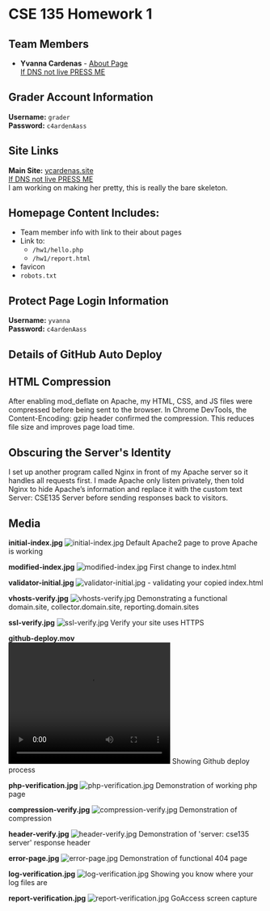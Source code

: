 # CSE 135 Homework 1
## Team Members
- **Yvanna Cardenas** - [About Page](https://ycardenas.site/members/yvannacardenas.html) <br>
[If DNS not live PRESS ME](http://146.190.125.104/members/yvannacardenas.html)

## Grader Account Information
**Username:** `grader` <br>
**Password:** `c4ardenAass`

## Site Links
**Main Site:** [ycardenas.site](https://ycardenas.site/) <br>
[If DNS not live PRESS ME](http://146.190.125.104/) <br>
I am working on making her pretty, this is really the bare skeleton.

## Homepage Content Includes:
- Team member info with link to their about pages
- Link to:
    - `/hw1/hello.php`
    - `/hw1/report.html`
- favicon
- `robots.txt`

## Protect Page Login Information
**Username:** `yvanna` <br>
**Password:** `c4ardenAass`

## Details of GitHub Auto Deploy

## HTML Compression
After enabling mod_deflate on Apache, my HTML, CSS, and JS files were compressed before being sent to the browser. In Chrome DevTools, the Content-Encoding: gzip header confirmed the compression. This reduces file size and improves page load time.

## Obscuring the Server's Identity
I set up another program called Nginx in front of my Apache server so it handles all requests first. I made Apache only listen privately, then told Nginx to hide Apache’s information and replace it with the custom text Server: CSE135 Server before sending responses back to visitors.

## Media
**initial-index.jpg**
![initial-index.jpg](/media/initial-index.jpg) Default Apache2 page to prove Apache is working

**modified-index.jpg**
![modified-index.jpg](/media/modified-index.jpg) First change to index.html

**validator-initial.jpg**
![validator-initial.jpg](/media/validator-initial.jpg) - validating your copied index.html

**vhosts-verify.jpg**
![vhosts-verify.jpg](/media/) Demonstrating a functional domain.site, collector.domain.site, reporting.domain.sites

**ssl-verify.jpg**
![ssl-verify.jpg](/media/) Verify your site uses HTTPS

**github-deploy.mov** <br>
<video width="320" height="240" controls>
  <source src="/media/github-deploy.mov" type="video/mp4">
</video>
Showing Github deploy process


**php-verification.jpg**
![php-verification.jpg](/media/php-verification.jpg) Demonstration of working php page

**compression-verify.jpg**
![compression-verify.jpg](/media/compression-verify.jpg) Demonstration of compression

**header-verify.jpg**
![header-verify.jpg](/media/header-verify.jpg) Demonstration of 'server: cse135 server' response header

**error-page.jpg**
![error-page.jpg](/media/error-page.jpg) Demonstration of functional 404 page

**log-verification.jpg**
![log-verification.jpg](/media/log-verification.jpg) Showing you know where your log files are

**report-verification.jpg**
![report-verification.jpg](/media/report-verification.jpg) GoAccess screen capture